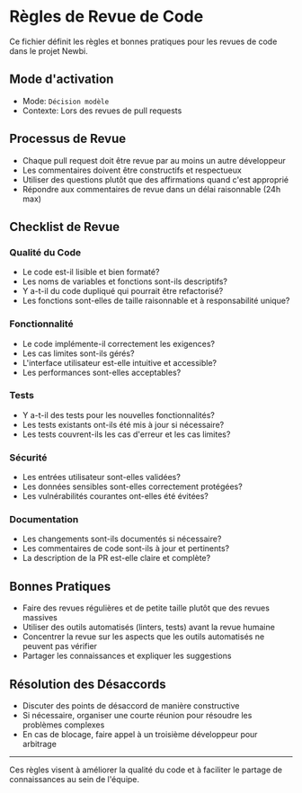 # Règles de Revue de Code

Ce fichier définit les règles et bonnes pratiques pour les revues de code dans le projet Newbi.

## Mode d'activation

- Mode: `Décision modèle`
- Contexte: Lors des revues de pull requests

## Processus de Revue

- Chaque pull request doit être revue par au moins un autre développeur
- Les commentaires doivent être constructifs et respectueux
- Utiliser des questions plutôt que des affirmations quand c'est approprié
- Répondre aux commentaires de revue dans un délai raisonnable (24h max)

## Checklist de Revue

### Qualité du Code
- Le code est-il lisible et bien formaté?
- Les noms de variables et fonctions sont-ils descriptifs?
- Y a-t-il du code dupliqué qui pourrait être refactorisé?
- Les fonctions sont-elles de taille raisonnable et à responsabilité unique?

### Fonctionnalité
- Le code implémente-il correctement les exigences?
- Les cas limites sont-ils gérés?
- L'interface utilisateur est-elle intuitive et accessible?
- Les performances sont-elles acceptables?

### Tests
- Y a-t-il des tests pour les nouvelles fonctionnalités?
- Les tests existants ont-ils été mis à jour si nécessaire?
- Les tests couvrent-ils les cas d'erreur et les cas limites?

### Sécurité
- Les entrées utilisateur sont-elles validées?
- Les données sensibles sont-elles correctement protégées?
- Les vulnérabilités courantes ont-elles été évitées?

### Documentation
- Les changements sont-ils documentés si nécessaire?
- Les commentaires de code sont-ils à jour et pertinents?
- La description de la PR est-elle claire et complète?

## Bonnes Pratiques

- Faire des revues régulières et de petite taille plutôt que des revues massives
- Utiliser des outils automatisés (linters, tests) avant la revue humaine
- Concentrer la revue sur les aspects que les outils automatisés ne peuvent pas vérifier
- Partager les connaissances et expliquer les suggestions

## Résolution des Désaccords

- Discuter des points de désaccord de manière constructive
- Si nécessaire, organiser une courte réunion pour résoudre les problèmes complexes
- En cas de blocage, faire appel à un troisième développeur pour arbitrage

---

Ces règles visent à améliorer la qualité du code et à faciliter le partage de connaissances au sein de l'équipe.
